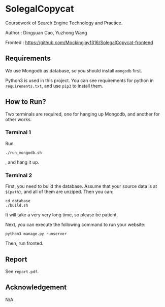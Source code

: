 # SolegalCopycat

Coursework of Search Engine Technology and Practice.

Author : Dingyuan Cao, Yuzhong Wang

Fronted : https://github.com/Mockingjay1316/SolegalCopycat-frontend

## Requirements

We use Mongodb as database, so you should install `mongodb` first.

Python3 is used in this project. You can see requirements for python in `requirements.txt`, and use `pip3` to install them.

## How to Run?

Two terminals are required, one for hanging up Mongodb, and another for other works.

### Terminal 1

Run
```
./run_mongodb.sh
```
, and hang it up.

### Terminal 2

First, you need to build the database. Assume that your source data is at `${path}`, and all of them are unziped. Then you can:

```
cd database
./build.sh
```

It will take a very very long time, so please be patient.

Next, you can execute the following command to run your website:

```
python3 manage.py runserver
```

Then, run fronted.

## Report

See `report.pdf`.

## Acknowledgement

N/A
